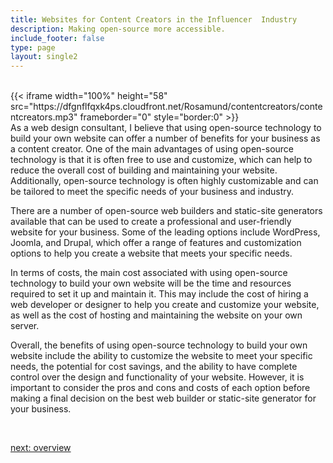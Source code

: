 ```yaml
---
title: Websites for Content Creators in the Influencer  Industry
description: Making open-source more accessible.
include_footer: false
type: page
layout: single2
---
```


<br>
{{< iframe width="100%" height="58" src="https://dfgnflfqxk4ps.cloudfront.net/Rosamund/contentcreators/contentcreators.mp3" frameborder="0" style="border:0" >}}<br>
As a web design consultant, I believe that using open-source technology to build your own website can offer a number of benefits for your business as a content creator. One of the main advantages of using open-source technology is that it is often free to use and customize, which can help to reduce the overall cost of building and maintaining your website. Additionally, open-source technology is often highly customizable and can be tailored to meet the specific needs of your business and industry.

There are a number of open-source web builders and static-site generators available that can be used to create a professional and user-friendly website for your business. Some of the leading options include WordPress, Joomla, and Drupal, which offer a range of features and customization options to help you create a website that meets your specific needs.

In terms of costs, the main cost associated with using open-source technology to build your own website will be the time and resources required to set it up and maintain it. This may include the cost of hiring a web developer or designer to help you create and customize your website, as well as the cost of hosting and maintaining the website on your own server.

Overall, the benefits of using open-source technology to build your own website include the ability to customize the website to meet your specific needs, the potential for cost savings, and the ability to have complete control over the design and functionality of your website. However, it is important to consider the pros and cons and costs of each option before making a final decision on the best web builder or static-site generator for your business.

<br>

<a href="https://workdojos.com/contentcreators/overview">next: overview</a>
<br>
</p>
